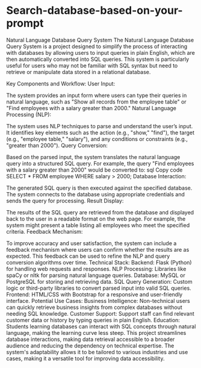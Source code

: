 # Search-database-based-on-your-prompt

Natural Language Database Query System
The Natural Language Database Query System is a project designed to simplify the process of interacting with databases by allowing users to input queries in plain English, which are then automatically converted into SQL queries. This system is particularly useful for users who may not be familiar with SQL syntax but need to retrieve or manipulate data stored in a relational database.

Key Components and Workflow:
User Input:

The system provides an input form where users can type their queries in natural language, such as "Show all records from the employee table" or "Find employees with a salary greater than 2000."
Natural Language Processing (NLP):

The system uses NLP techniques to parse and understand the user’s input. It identifies key elements such as the action (e.g., "show," "find"), the target (e.g., "employee table," "salary"), and any conditions or constraints (e.g., "greater than 2000").
Query Conversion:

Based on the parsed input, the system translates the natural language query into a structured SQL query. For example, the query "Find employees with a salary greater than 2000" would be converted to:
sql
Copy code
SELECT * FROM employee WHERE salary > 2000;
Database Interaction:

The generated SQL query is then executed against the specified database. The system connects to the database using appropriate credentials and sends the query for processing.
Result Display:

The results of the SQL query are retrieved from the database and displayed back to the user in a readable format on the web page. For example, the system might present a table listing all employees who meet the specified criteria.
Feedback Mechanism:

To improve accuracy and user satisfaction, the system can include a feedback mechanism where users can confirm whether the results are as expected. This feedback can be used to refine the NLP and query conversion algorithms over time.
Technical Stack:
Backend: Flask (Python) for handling web requests and responses.
NLP Processing: Libraries like spaCy or nltk for parsing natural language queries.
Database: MySQL or PostgreSQL for storing and retrieving data.
SQL Query Generation: Custom logic or third-party libraries to convert parsed input into valid SQL queries.
Frontend: HTML/CSS with Bootstrap for a responsive and user-friendly interface.
Potential Use Cases:
Business Intelligence: Non-technical users can quickly retrieve business insights from complex databases without needing SQL knowledge.
Customer Support: Support staff can find relevant customer data or history by typing queries in plain English.
Education: Students learning databases can interact with SQL concepts through natural language, making the learning curve less steep.
This project streamlines database interactions, making data retrieval accessible to a broader audience and reducing the dependency on technical expertise. The system's adaptability allows it to be tailored to various industries and use cases, making it a versatile tool for improving data accessibility.







